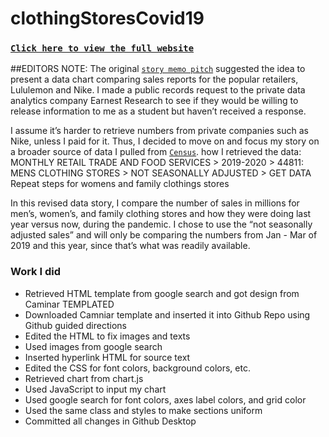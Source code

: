 # clothingStoresCovid19

### [`Click here to view the full website`](https://aimeedle.github.io) 

##EDITORS NOTE:
The original [`story memo pitch`](https://docs.google.com/presentation/d/1-4PJvO7rgbHQxcUo0KTAEOclYkpNj7_4mKKRHsbejE4/edit#slide=id.p) suggested the idea to present a data chart comparing sales reports for the popular retailers, Lululemon and Nike. I made a public records request to the private data analytics company Earnest Research to see if they would be willing to release information to me as a student but haven’t received a response.

I assume it’s harder to retrieve numbers from private companies such as Nike, unless I paid for it. Thus, I decided to move on and focus my story on a broader source of data I pulled from [`Census`](https://www.census.gov/econ/currentdata/dbsearch?program=MRTS&startYear=2019&endYear=2020&categories=44814&dataType=SM&geoLevel=US&notAdjusted=1&submit=GET+DATA&releaseScheduleId=). 
how I retrieved the data:
MONTHLY RETAIL TRADE AND FOOD SERVICES > 2019-2020 > 44811: MENS CLOTHING STORES > NOT SEASONALLY ADJUSTED > GET DATA
Repeat steps for womens and family clothings stores

In this revised data story, I compare the number of sales in millions for men’s, women’s, and family clothing stores and how they were doing last year versus now, during the pandemic. I chose to use the “not seasonally adjusted sales” and will only be comparing the numbers from Jan - Mar of 2019 and this year, since that’s what was readily available.

### Work I did
* Retrieved HTML template from google search and got design from Caminar TEMPLATED
* Downloaded Camniar template and inserted it into Github Repo using Github guided directions
* Edited the HTML to fix images and texts
* Used images from google search
* Inserted hyperlink HTML for source text
* Edited the CSS for font colors, background colors, etc.
* Retrieved chart from chart.js
* Used JavaScript to input my chart
* Used google search for font colors, axes label colors, and grid color
* Used the same class and styles to make sections uniform
* Committed all changes in Github Desktop
